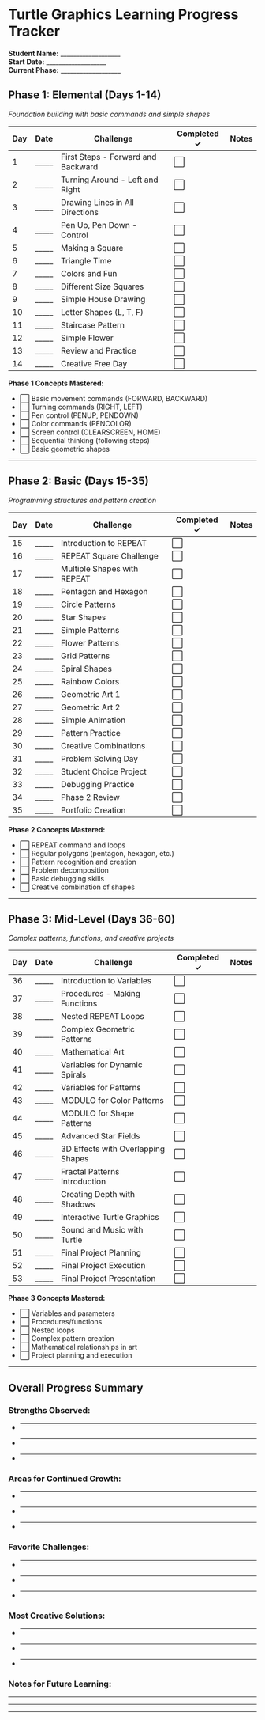 # Turtle Graphics Learning Progress Tracker

**Student Name:** ___________________  
**Start Date:** ___________________  
**Current Phase:** ___________________  

## Phase 1: Elemental (Days 1-14)
*Foundation building with basic commands and simple shapes*

| Day | Date | Challenge | Completed ✓ | Notes |
|-----|------|-----------|-------------|--------|
| 1 | _____ | First Steps - Forward and Backward | ⬜ | |
| 2 | _____ | Turning Around - Left and Right | ⬜ | |
| 3 | _____ | Drawing Lines in All Directions | ⬜ | |
| 4 | _____ | Pen Up, Pen Down - Control | ⬜ | |
| 5 | _____ | Making a Square | ⬜ | |
| 6 | _____ | Triangle Time | ⬜ | |
| 7 | _____ | Colors and Fun | ⬜ | |
| 8 | _____ | Different Size Squares | ⬜ | |
| 9 | _____ | Simple House Drawing | ⬜ | |
| 10 | _____ | Letter Shapes (L, T, F) | ⬜ | |
| 11 | _____ | Staircase Pattern | ⬜ | |
| 12 | _____ | Simple Flower | ⬜ | |
| 13 | _____ | Review and Practice | ⬜ | |
| 14 | _____ | Creative Free Day | ⬜ | |

**Phase 1 Concepts Mastered:**
- ⬜ Basic movement commands (FORWARD, BACKWARD)
- ⬜ Turning commands (RIGHT, LEFT)
- ⬜ Pen control (PENUP, PENDOWN)
- ⬜ Color commands (PENCOLOR)
- ⬜ Screen control (CLEARSCREEN, HOME)
- ⬜ Sequential thinking (following steps)
- ⬜ Basic geometric shapes

---

## Phase 2: Basic (Days 15-35)
*Programming structures and pattern creation*

| Day | Date | Challenge | Completed ✓ | Notes |
|-----|------|-----------|-------------|--------|
| 15 | _____ | Introduction to REPEAT | ⬜ | |
| 16 | _____ | REPEAT Square Challenge | ⬜ | |
| 17 | _____ | Multiple Shapes with REPEAT | ⬜ | |
| 18 | _____ | Pentagon and Hexagon | ⬜ | |
| 19 | _____ | Circle Patterns | ⬜ | |
| 20 | _____ | Star Shapes | ⬜ | |
| 21 | _____ | Simple Patterns | ⬜ | |
| 22 | _____ | Flower Patterns | ⬜ | |
| 23 | _____ | Grid Patterns | ⬜ | |
| 24 | _____ | Spiral Shapes | ⬜ | |
| 25 | _____ | Rainbow Colors | ⬜ | |
| 26 | _____ | Geometric Art 1 | ⬜ | |
| 27 | _____ | Geometric Art 2 | ⬜ | |
| 28 | _____ | Simple Animation | ⬜ | |
| 29 | _____ | Pattern Practice | ⬜ | |
| 30 | _____ | Creative Combinations | ⬜ | |
| 31 | _____ | Problem Solving Day | ⬜ | |
| 32 | _____ | Student Choice Project | ⬜ | |
| 33 | _____ | Debugging Practice | ⬜ | |
| 34 | _____ | Phase 2 Review | ⬜ | |
| 35 | _____ | Portfolio Creation | ⬜ | |

**Phase 2 Concepts Mastered:**
- ⬜ REPEAT command and loops
- ⬜ Regular polygons (pentagon, hexagon, etc.)
- ⬜ Pattern recognition and creation
- ⬜ Problem decomposition
- ⬜ Basic debugging skills
- ⬜ Creative combination of shapes

---

## Phase 3: Mid-Level (Days 36-60)
*Complex patterns, functions, and creative projects*

| Day | Date | Challenge | Completed ✓ | Notes |
|-----|------|-----------|-------------|--------|
| 36 | _____ | Introduction to Variables | ⬜ | |
| 37 | _____ | Procedures - Making Functions | ⬜ | |
| 38 | _____ | Nested REPEAT Loops | ⬜ | |
| 39 | _____ | Complex Geometric Patterns | ⬜ | |
| 40 | _____ | Mathematical Art | ⬜ | |
| 41 | _____ | Variables for Dynamic Spirals | ⬜ | |
| 42 | _____ | Variables for Patterns | ⬜ | |
| 43 | _____ | MODULO for Color Patterns | ⬜ | |
| 44 | _____ | MODULO for Shape Patterns | ⬜ | |
| 45 | _____ | Advanced Star Fields | ⬜ | |
| 46 | _____ | 3D Effects with Overlapping Shapes | ⬜ | |
| 47 | _____ | Fractal Patterns Introduction | ⬜ | |
| 48 | _____ | Creating Depth with Shadows | ⬜ | |
| 49 | _____ | Interactive Turtle Graphics | ⬜ | |
| 50 | _____ | Sound and Music with Turtle | ⬜ | |
| 51 | _____ | Final Project Planning | ⬜ | |
| 52 | _____ | Final Project Execution | ⬜ | |
| 53 | _____ | Final Project Presentation | ⬜ | |

**Phase 3 Concepts Mastered:**
- ⬜ Variables and parameters
- ⬜ Procedures/functions
- ⬜ Nested loops
- ⬜ Complex pattern creation
- ⬜ Mathematical relationships in art
- ⬜ Project planning and execution

---

## Overall Progress Summary

### Strengths Observed:
- ________________________________
- ________________________________
- ________________________________

### Areas for Continued Growth:
- ________________________________
- ________________________________
- ________________________________

### Favorite Challenges:
- ________________________________
- ________________________________
- ________________________________

### Most Creative Solutions:
- ________________________________
- ________________________________
- ________________________________

### Notes for Future Learning:
_________________________________________________
_________________________________________________
_________________________________________________